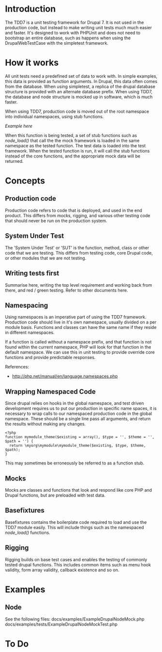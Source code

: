 # Introduction

The TDD7 is a unit testing framework for Drupal 7. It is not used in the
production code, but instead to make writing unit tests much much easier and
faster. It's designed to work with PHPUnit and does not need to bootstrap
an entire database, such as happens when using the DrupalWebTestCase with the
simpletest framework.

# How it works

All unit tests need a predefined set of data to work with. In simple examples,
this data is provided as function arguments. In Drupal, this data often comes
from the database. When using simpletest, a replica of the drupal database
structure is provided with an alternate database prefix. When using TDD7, the
database and node structure is mocked up in software, which is much faster.

When using TDD7, production code is moved out of the root namespace into
individual namespaces, using stub functions.

*Example here*

When this function is being tested, a set of stub functions such as
*node_load()* that call the the mock framework is loaded in the same namespace
as the tested function. The test data is loaded into the test framework.
When the tested function is run, it will call the stub functions instead of the
core functions, and the appropriate mock data will be returned.

# Concepts

## Production code
Production code refers to code that is deployed, and used in the end product.
This differs from mocks, rigging, and various other testing code that should
never be run on the production system.

## System Under Test
The 'System Under Test' or 'SUT' is the function, method, class or other code
that we are testing. This differs from testing code, core Drupal code, or
other modules that we are not testing.

## Writing tests first
Summarise here, writing the top level requirement and working back from there,
and red / green testing. Refer to other documents here.

## Namespacing
Using namespaces is an imperative part of using the TDD7 framework. Production
code should live in it's own namespace, usually divided on a per module basis.
Functions and classes can have the same name if they reside in different
namespaces.

If a function is called without a namespace prefix, and that function is not
found within the current namespace, PHP will look for that function in the
default namespace. We can use this in unit testing to provide override core
functions and provide predictable responses.

References:
* http://php.net/manual/en/language.namespaces.php


## Wrapping Namespaced Code
Since drupal relies on hooks in the global namespace, and test driven
development requires us to put our production in specific name spaces, it is
necessary to wrap calls to our namespaced production code in the global
namespace. These should be a single line pass all arguments, and return the
results without making any changes.

	<?php
	function mymodule_theme($existing = array(), $type = '', $theme = '', $path = '') {
	  return \myorg\mymodule\mymodule_theme($existing, $type, $theme, $path);
	}

This may sometimes be erroneously be referred to as a function stub.

## Mocks
Mocks are classes and functions that look and respond like core PHP and Drupal
functions, but are preloaded with test data.

## Basefixtures
Basefixtures contains the boilerplate code required to load and use the TDD7
module easily. This will include things such as the namespaced *node_load()*
functions.

## Rigging
Rigging builds on base test cases and enables the testing of commonly tested
drupal functions. This includes common items such as menu hook validity,
form array validity, callback existence and so on.

# Examples

## Node

See the following files:
docs/examples/ExampleDrupalNodeMock.php
docs/examples/tests/ExampleDrupalNodeMockTest.php

# To Do

